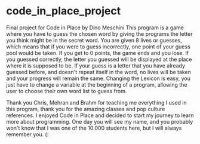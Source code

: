 # code_in_place_project
Final project for Code in Place by Dino Meschini
This program is a game where you have to guess the chosen word by giving the programs
the letter you think might be in the secret word. You are given 8 lives or guesses, which
means that if you were to guess incorrectly, one point of your guess pool would be taken.
If you get to 0 points, the game ends and you lose.
If you guessed correctly, the letter you guessed will be displayed at the place where it is
supposed to be.
If your guess is a letter that you have already guessed before, and doesn't repeat itself in
the word, no lives will be taken and your progress will remain the same.
Changing the Lexicon is easy, you just have to change a variable at the beginning of a program,
allowing the user to choose their own word list to guess from.

Thank you Chris, Mehran and Brahm for teaching me everything I used in this program, thank you
for the amazing classes and pop culture references. I enjoyed Code in Place and decided to start
my journey to learn more about programming. One day you will see my name, and you probably won't
know that I was one of the 10.000 students here, but I will always remember you. (:

